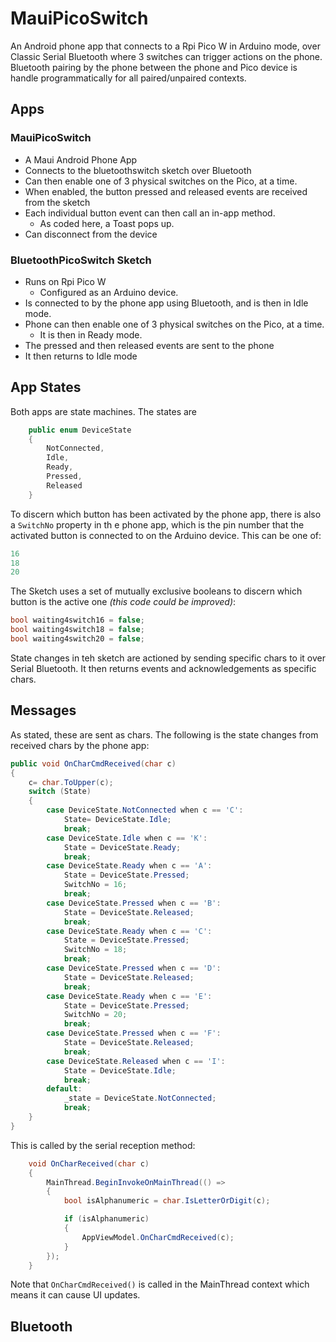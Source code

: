 # MauiPicoSwitch

An Android phone app that connects to a Rpi Pico W in Arduino mode, over Classic Serial Bluetooth where 3 switches can trigger actions on the phone.  Bluetooth pairing by the phone between the phone and Pico device is handle programmatically for all paired/unpaired contexts.

## Apps

### MauiPicoSwitch
  - A Maui Android Phone App
  - Connects to the bluetoothswitch sketch over Bluetooth
  - Can then enable one of 3 physical switches on the Pico, at a time.
  - When enabled, the button pressed and released events are received from the sketch
  - Each individual button event can then call an in-app method.
    - As coded here, a Toast pops up.
   - Can disconnect from the device
### BluetoothPicoSwitch Sketch
  - Runs on Rpi Pico W
    - Configured as an Arduino device.
  - Is connected to by the phone app using Bluetooth, and is then in Idle mode.
  - Phone can then enable one of 3 physical switches on the Pico, at a time.
    - It is then in Ready mode.
  - The pressed and then released events are sent to the phone
  - It then returns to Idle mode

## App States

Both apps are state machines. The states are

```cs
    public enum DeviceState
    {
        NotConnected,
        Idle,
        Ready,
        Pressed,
        Released
    }
```
To discern which button has been activated by the phone app, there is also a ```SwitchNo``` property in th e phone app, which is the pin number that the activated button is connected to on the Arduino device. This can be one of:
```cs
16
18
20
```
The Sketch uses a set of mutually exclusive booleans to discern which button is the active one _(this code could be improved)_:
```cpp
bool waiting4switch16 = false;
bool waiting4switch18 = false;
bool waiting4switch20 = false;
```

State changes in teh sketch are actioned by sending specific chars to it over Serial Bluetooth.  It then returns events and acknowledgements as specific chars.

## Messages

As stated, these are sent as chars. The following is the state changes from received chars by the phone app:

```cs
public void OnCharCmdReceived(char c)
{
    c= char.ToUpper(c);
    switch (State)
    {
        case DeviceState.NotConnected when c == 'C':
            State= DeviceState.Idle; 
            break;
        case DeviceState.Idle when c == 'K':
            State = DeviceState.Ready;
            break;
        case DeviceState.Ready when c == 'A':
            State = DeviceState.Pressed;
            SwitchNo = 16;
            break;
        case DeviceState.Pressed when c == 'B':
            State = DeviceState.Released;
            break;
        case DeviceState.Ready when c == 'C':
            State = DeviceState.Pressed;
            SwitchNo = 18;
            break;
        case DeviceState.Pressed when c == 'D':
            State = DeviceState.Released;
            break;
        case DeviceState.Ready when c == 'E':
            State = DeviceState.Pressed;
            SwitchNo = 20;
            break;
        case DeviceState.Pressed when c == 'F':
            State = DeviceState.Released;
            break;
        case DeviceState.Released when c == 'I':
            State = DeviceState.Idle;
            break;
        default:
            _state = DeviceState.NotConnected;
            break;
    }
}
```
This is called by the serial reception method:
```cs
    void OnCharReceived(char c)
    {
        MainThread.BeginInvokeOnMainThread(() =>
        {
            bool isAlphanumeric = char.IsLetterOrDigit(c);

            if (isAlphanumeric)
            {
                AppViewModel.OnCharCmdReceived(c);
            }
        });
    }
```
Note that ```OnCharCmdReceived()``` is called in the MainThread context which means it can cause UI updates.

## Bluetooth

